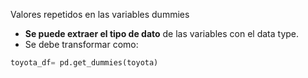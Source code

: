 Valores repetidos en las variables dummies
- **Se puede extraer el tipo de dato** de las variables con el data type.
- Se debe transformar como:
```python
toyota_df= pd.get_dummies(toyota)
```